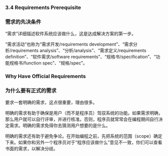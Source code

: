 ### 3.4 Requirements Prerequisite
### 需求的先决条件



“需求”详细描述软件系统应该做什么，这是达成解决方案的第一步。

“需求活动”也称为“需求开发/requirements development”、“需求分析/requirements analysis”、“分析/analysis”、“需求定义/requirements definition”、“软件需求/software requirements”、“规格书/specification”、“功能规格书/function spec”、“规格/spec”。



### Why Have Official Requirements
### 为什么要有正式的需求

要求一套明确的需求，这点很重要，理由很多。

明确的需求有助于确保是用户（而不是程序员）驾驭系统的功能。如果需求明确，那么用户就可以自行评审，并进行核准。否则，程序员就常常会在编程期间自行决定需求。明确的需求免得你去猜测用户想要的是什么。


明确的需求还有助于避免争论。在开始编程之前，先把系统的范围（scope）确定下来。如果你和另外一个程序员对于“程序应该做什么”意见不一致，你们可以查看书面的需求，以解决分歧。


